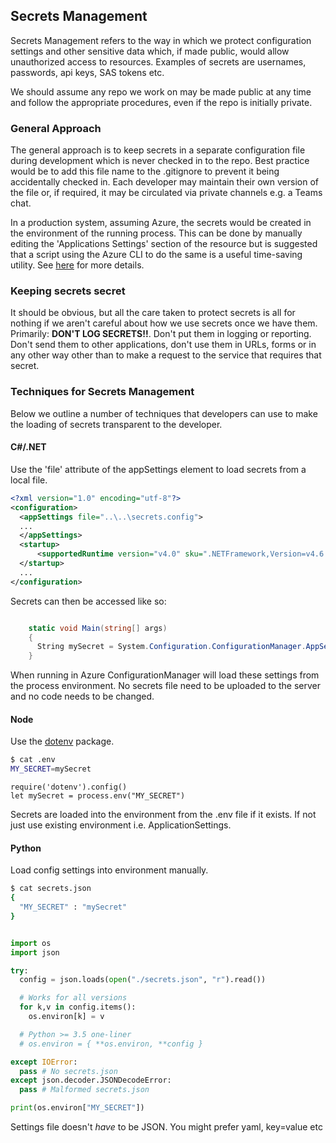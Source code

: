 ## Secrets Management

Secrets Management refers to the way in which we protect configuration settings and other sensitive data which, if 
made public, would allow unauthorized access to resources. Examples of secrets are usernames, passwords, api keys, SAS 
tokens etc.

We should assume any repo we work on may be made public at any time and follow the appropriate procedures, even if 
the repo is initially private.

### General Approach

The general approach is to keep secrets in a separate configuration file during development which is never checked in 
to the repo. Best practice would be to add this file name to the .gitignore to prevent it being accidentally checked in.
Each developer may maintain their own version of the file or, if required, it may be circulated via private channels e.g. a Teams chat.

In a production system, assuming Azure, the secrets would be created in the environment of the running process. This can be done by manually editing the 'Applications Settings' section of the resource but is suggested that a script using
the Azure CLI to do the same is a useful time-saving utility. See [here](https://docs.microsoft.com/en-us/cli/azure/webapp/config/appsettings?view=azure-cli-latest) for more details.

### Keeping secrets secret

It should be obvious, but all the care taken to protect secrets is all for nothing if we aren't careful about how we use secrets once we have them. Primarily: **DON'T LOG SECRETS!!**. Don't put them in logging or reporting. Don't send them to other applications, don't use them in URLs, forms or in any other way other than to make a request to the service that requires that secret.

### Techniques for Secrets Management

Below we outline a number of techniques that developers can use to make the loading of secrets transparent to the 
developer.

#### C#/.NET

Use the 'file' attribute of the appSettings element to load secrets from a local file.


``` XML
<?xml version="1.0" encoding="utf-8"?>
<configuration>
  <appSettings file="..\..\secrets.config">
  ...
  </appSettings>
  <startup> 
      <supportedRuntime version="v4.0" sku=".NETFramework,Version=v4.6.1" />
  </startup>
  ...
</configuration>
```

Secrets can then be accessed like so:

```C#

    static void Main(string[] args) 
    {
      String mySecret = System.Configuration.ConfigurationManager.AppSettings["mySecret"];
    }
```

When running in Azure ConfigurationManager will load these settings from the process environment. No secrets file need to be uploaded to the server and no code needs to be changed.

#### Node

Use the [dotenv](https://www.npmjs.com/package/dotenv) package.

```bash
$ cat .env
MY_SECRET=mySecret
```

```node
require('dotenv').config()
let mySecret = process.env("MY_SECRET")
```

Secrets are loaded into the environment from the .env file if it exists. If not just use existing environment i.e. ApplicationSettings.

#### Python

Load config settings into environment manually.

```bash
$ cat secrets.json
{
  "MY_SECRET" : "mySecret"
}
```


```Python

import os
import json

try:
  config = json.loads(open("./secrets.json", "r").read())

  # Works for all versions
  for k,v in config.items():
    os.environ[k] = v

  # Python >= 3.5 one-liner
  # os.environ = { **os.environ, **config }

except IOError:
  pass # No secrets.json
except json.decoder.JSONDecodeError:
  pass # Malformed secrets.json

print(os.environ["MY_SECRET"])

```

Settings file doesn't *have* to be JSON. You might prefer yaml, key=value etc

